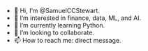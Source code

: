 - 👋 Hi, I’m @SamuelCCStewart.
- 👀 I’m interested in finance, data, ML, and AI.
- 🌱 I’m currently learning Python.
- 💞️ I’m looking to collaborate.
- 📫 How to reach me: direct message.

<!---
SamuelCCStewart/SamuelCCStewart is a ✨ special ✨ repository because its `README.md` (this file) appears on your GitHub profile.
You can click the Preview link to take a look at your changes.
--->

